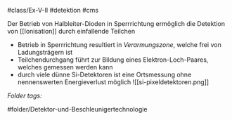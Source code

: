 #class/Ex-V-II #detektion #cms

Der Betrieb von Halbleiter-Dioden in Sperrrichtung ermöglich die Detektion von [[Ionisation]] durch einfallende Teilchen
- Betrieb in Sperrrichtung resultiert in *Verarmungszone*, welche frei von Ladungsträgern ist
- Teilchendurchgang führt zur Bildung eines Elektron-Loch-Paares, welches gemessen werden kann
- durch viele dünne Si-Detektoren ist eine Ortsmessung ohne nennenswerten Energieverlust möglich
![[si-pixeldetektoren.png]]



 *Folder tags:*

#folder/Detektor-und-Beschleunigertechnologie